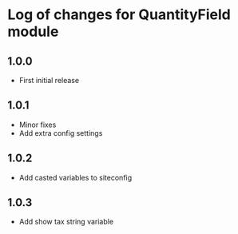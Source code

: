 # Log of changes for QuantityField module

## 1.0.0

* First initial release

## 1.0.1

* Minor fixes
* Add extra config settings

## 1.0.2

* Add casted variables to siteconfig

## 1.0.3

* Add show tax string variable